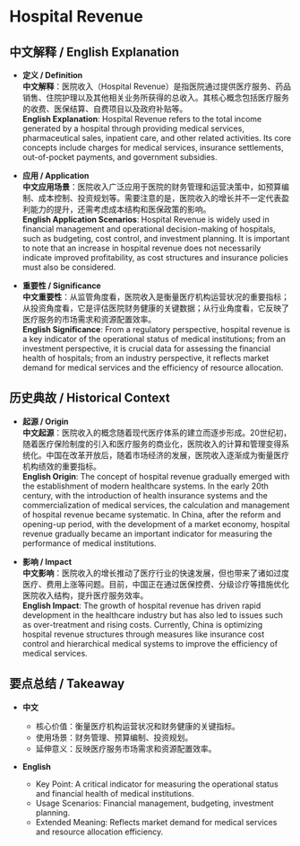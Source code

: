 # Hospital Revenue

## 中文解释 / English Explanation

* **定义 / Definition**  
  **中文解释**：医院收入（Hospital Revenue）是指医院通过提供医疗服务、药品销售、住院护理以及其他相关业务所获得的总收入。其核心概念包括医疗服务的收费、医保结算、自费项目以及政府补贴等。  
  **English Explanation**: Hospital Revenue refers to the total income generated by a hospital through providing medical services, pharmaceutical sales, inpatient care, and other related activities. Its core concepts include charges for medical services, insurance settlements, out-of-pocket payments, and government subsidies.

* **应用 / Application**  
  **中文应用场景**：医院收入广泛应用于医院的财务管理和运营决策中，如预算编制、成本控制、投资规划等。需要注意的是，医院收入的增长并不一定代表盈利能力的提升，还需考虑成本结构和医保政策的影响。  
  **English Application Scenarios**: Hospital Revenue is widely used in financial management and operational decision-making of hospitals, such as budgeting, cost control, and investment planning. It is important to note that an increase in hospital revenue does not necessarily indicate improved profitability, as cost structures and insurance policies must also be considered.

* **重要性 / Significance**  
  **中文重要性**：从监管角度看，医院收入是衡量医疗机构运营状况的重要指标；从投资角度看，它是评估医院财务健康的关键数据；从行业角度看，它反映了医疗服务的市场需求和资源配置效率。  
  **English Significance**: From a regulatory perspective, hospital revenue is a key indicator of the operational status of medical institutions; from an investment perspective, it is crucial data for assessing the financial health of hospitals; from an industry perspective, it reflects market demand for medical services and the efficiency of resource allocation.

## 历史典故 / Historical Context

* **起源 / Origin**  
  **中文起源**：医院收入的概念随着现代医疗体系的建立而逐步形成。20世纪初，随着医疗保险制度的引入和医疗服务的商业化，医院收入的计算和管理变得系统化。中国在改革开放后，随着市场经济的发展，医院收入逐渐成为衡量医疗机构绩效的重要指标。  
  **English Origin**: The concept of hospital revenue gradually emerged with the establishment of modern healthcare systems. In the early 20th century, with the introduction of health insurance systems and the commercialization of medical services, the calculation and management of hospital revenue became systematic. In China, after the reform and opening-up period, with the development of a market economy, hospital revenue gradually became an important indicator for measuring the performance of medical institutions.

* **影响 / Impact**  
  **中文影响**：医院收入的增长推动了医疗行业的快速发展，但也带来了诸如过度医疗、费用上涨等问题。目前，中国正在通过医保控费、分级诊疗等措施优化医院收入结构，提升医疗服务效率。  
  **English Impact**: The growth of hospital revenue has driven rapid development in the healthcare industry but has also led to issues such as over-treatment and rising costs. Currently, China is optimizing hospital revenue structures through measures like insurance cost control and hierarchical medical systems to improve the efficiency of medical services.

## 要点总结 / Takeaway

* **中文**  
  - 核心价值：衡量医疗机构运营状况和财务健康的关键指标。
  - 使用场景：财务管理、预算编制、投资规划。
  - 延伸意义：反映医疗服务市场需求和资源配置效率。

* **English**  
  - Key Point: A critical indicator for measuring the operational status and financial health of medical institutions.
  - Usage Scenarios: Financial management, budgeting, investment planning.
  - Extended Meaning: Reflects market demand for medical services and resource allocation efficiency.